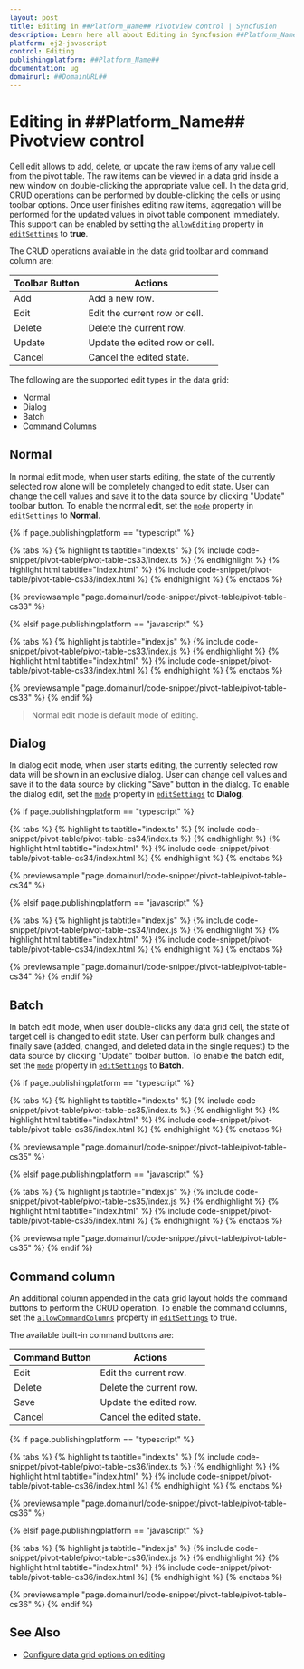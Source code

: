 ```yaml
---
layout: post
title: Editing in ##Platform_Name## Pivotview control | Syncfusion
description: Learn here all about Editing in Syncfusion ##Platform_Name## Pivotview control of Syncfusion Essential JS 2 and more.
platform: ej2-javascript
control: Editing 
publishingplatform: ##Platform_Name##
documentation: ug
domainurl: ##DomainURL##
---
```


# Editing in ##Platform_Name## Pivotview control

Cell edit allows to add, delete, or update the raw items of any value cell from the pivot table. The raw items can be viewed in a data grid inside a new window on double-clicking the appropriate value cell. In the data grid, CRUD operations can be performed by double-clicking the cells or using toolbar options. Once user finishes editing raw items, aggregation will be performed for the updated values in pivot table component immediately. This support can be enabled by setting the [`allowEditing`](https://ej2.syncfusion.com/javascript/documentation/api/pivotview/cellEditSettings/#allowediting) property in [`editSettings`](https://ej2.syncfusion.com/javascript/documentation/api/pivotview/cellEditSettings/) to **true**.

The CRUD operations available in the data grid toolbar and command column are:

| Toolbar Button | Actions |
|----------------|---------|
| Add | Add a new row.|
| Edit | Edit the current row or cell.|
| Delete | Delete the current row.|
| Update | Update the edited row or cell.|
| Cancel | Cancel the edited state. |

The following are the supported edit types in the data grid:

* Normal
* Dialog
* Batch
* Command Columns

## Normal

In normal edit mode, when user starts editing, the state of the currently selected row alone will be completely changed to edit state. User can change the cell values and save it to the data source by clicking "Update" toolbar button. To enable the normal edit, set the [`mode`](https://ej2.syncfusion.com/javascript/documentation/api/pivotview/cellEditSettings/#mode) property in [`editSettings`](https://ej2.syncfusion.com/javascript/documentation/api/pivotview/cellEditSettings/) to **Normal**.

{% if page.publishingplatform == "typescript" %}

 {% tabs %}
{% highlight ts tabtitle="index.ts" %}
{% include code-snippet/pivot-table/pivot-table-cs33/index.ts %}
{% endhighlight %}
{% highlight html tabtitle="index.html" %}
{% include code-snippet/pivot-table/pivot-table-cs33/index.html %}
{% endhighlight %}
{% endtabs %}
        
{% previewsample "page.domainurl/code-snippet/pivot-table/pivot-table-cs33" %}

{% elsif page.publishingplatform == "javascript" %}

{% tabs %}
{% highlight js tabtitle="index.js" %}
{% include code-snippet/pivot-table/pivot-table-cs33/index.js %}
{% endhighlight %}
{% highlight html tabtitle="index.html" %}
{% include code-snippet/pivot-table/pivot-table-cs33/index.html %}
{% endhighlight %}
{% endtabs %}

{% previewsample "page.domainurl/code-snippet/pivot-table/pivot-table-cs33" %}
{% endif %}

> Normal edit mode is default mode of editing.

## Dialog

In dialog edit mode, when user starts editing, the currently selected row data will be shown in an exclusive dialog. User can change cell values and save it to the data source by clicking "Save" button in the dialog. To enable the dialog edit, set the [`mode`](https://ej2.syncfusion.com/javascript/documentation/api/pivotview/cellEditSettings/#mode) property in [`editSettings`](https://ej2.syncfusion.com/javascript/documentation/api/pivotview/cellEditSettings/) to **Dialog**.

{% if page.publishingplatform == "typescript" %}

 {% tabs %}
{% highlight ts tabtitle="index.ts" %}
{% include code-snippet/pivot-table/pivot-table-cs34/index.ts %}
{% endhighlight %}
{% highlight html tabtitle="index.html" %}
{% include code-snippet/pivot-table/pivot-table-cs34/index.html %}
{% endhighlight %}
{% endtabs %}
        
{% previewsample "page.domainurl/code-snippet/pivot-table/pivot-table-cs34" %}

{% elsif page.publishingplatform == "javascript" %}

{% tabs %}
{% highlight js tabtitle="index.js" %}
{% include code-snippet/pivot-table/pivot-table-cs34/index.js %}
{% endhighlight %}
{% highlight html tabtitle="index.html" %}
{% include code-snippet/pivot-table/pivot-table-cs34/index.html %}
{% endhighlight %}
{% endtabs %}

{% previewsample "page.domainurl/code-snippet/pivot-table/pivot-table-cs34" %}
{% endif %}

## Batch

In batch edit mode, when user double-clicks any data grid cell, the state of target cell is changed to edit state. User can perform bulk changes and finally save (added, changed, and deleted data in the single request) to the data source by clicking "Update" toolbar button. To enable the batch edit, set the [`mode`](https://ej2.syncfusion.com/javascript/documentation/api/pivotview/cellEditSettings/#mode) property in [`editSettings`](https://ej2.syncfusion.com/javascript/documentation/api/pivotview/cellEditSettings/) to **Batch**.

{% if page.publishingplatform == "typescript" %}

 {% tabs %}
{% highlight ts tabtitle="index.ts" %}
{% include code-snippet/pivot-table/pivot-table-cs35/index.ts %}
{% endhighlight %}
{% highlight html tabtitle="index.html" %}
{% include code-snippet/pivot-table/pivot-table-cs35/index.html %}
{% endhighlight %}
{% endtabs %}
        
{% previewsample "page.domainurl/code-snippet/pivot-table/pivot-table-cs35" %}

{% elsif page.publishingplatform == "javascript" %}

{% tabs %}
{% highlight js tabtitle="index.js" %}
{% include code-snippet/pivot-table/pivot-table-cs35/index.js %}
{% endhighlight %}
{% highlight html tabtitle="index.html" %}
{% include code-snippet/pivot-table/pivot-table-cs35/index.html %}
{% endhighlight %}
{% endtabs %}

{% previewsample "page.domainurl/code-snippet/pivot-table/pivot-table-cs35" %}
{% endif %}

## Command column

An additional column appended in the data grid layout holds the command buttons to perform the CRUD operation. To enable the command columns, set the [`allowCommandColumns`](https://ej2.syncfusion.com/javascript/documentation/api/pivotview/cellEditSettings/#allowcommandcolumns) property in [`editSettings`](https://ej2.syncfusion.com/javascript/documentation/api/pivotview/cellEditSettings/) to true.

The available built-in command buttons are:

| Command Button | Actions |
|----------------|---------|
| Edit | Edit the current row.|
| Delete | Delete the current row.|
| Save | Update the edited row.|
| Cancel | Cancel the edited state. |

{% if page.publishingplatform == "typescript" %}

 {% tabs %}
{% highlight ts tabtitle="index.ts" %}
{% include code-snippet/pivot-table/pivot-table-cs36/index.ts %}
{% endhighlight %}
{% highlight html tabtitle="index.html" %}
{% include code-snippet/pivot-table/pivot-table-cs36/index.html %}
{% endhighlight %}
{% endtabs %}
        
{% previewsample "page.domainurl/code-snippet/pivot-table/pivot-table-cs36" %}

{% elsif page.publishingplatform == "javascript" %}

{% tabs %}
{% highlight js tabtitle="index.js" %}
{% include code-snippet/pivot-table/pivot-table-cs36/index.js %}
{% endhighlight %}
{% highlight html tabtitle="index.html" %}
{% include code-snippet/pivot-table/pivot-table-cs36/index.html %}
{% endhighlight %}
{% endtabs %}

{% previewsample "page.domainurl/code-snippet/pivot-table/pivot-table-cs36" %}
{% endif %}

## See Also

* [Configure data grid options on editing](./how-to/configure-data-grid-options-on-editing-mode)
